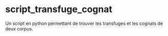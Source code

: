 script_transfuge_cognat
=======================

Un script en python permettant de trouver les transfuges et les cognats de deux corpus.
